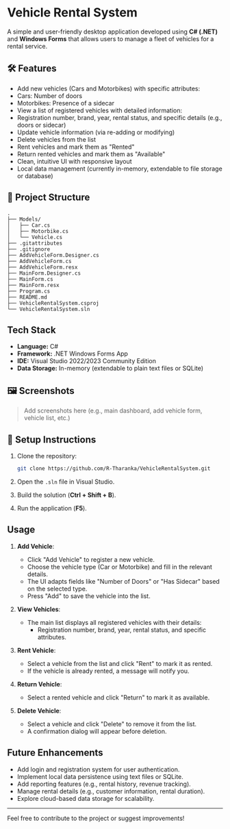 ﻿#  Vehicle Rental System

A simple and user-friendly desktop application developed using **C# (.NET)** and **Windows Forms** that allows users to manage a fleet of vehicles for a rental service.

## 🛠️ Features

-  Add new vehicles (Cars and Motorbikes) with specific attributes:
  - Cars: Number of doors
  - Motorbikes: Presence of a sidecar
-  View a list of registered vehicles with detailed information:
  - Registration number, brand, year, rental status, and specific details (e.g., doors or sidecar)
-  Update vehicle information (via re-adding or modifying)
-  Delete vehicles from the list
-  Rent vehicles and mark them as "Rented"
-  Return rented vehicles and mark them as "Available"
-  Clean, intuitive UI with responsive layout
-  Local data management (currently in-memory, extendable to file storage or database)

## 📂 Project Structure

```
.
├── Models/
│   ├── Car.cs
│   ├── Motorbike.cs
│   └── Vehicle.cs
├── .gitattributes
├── .gitignore
├── AddVehicleForm.Designer.cs
├── AddVehicleForm.cs
├── AddVehicleForm.resx
├── MainForm.Designer.cs
├── MainForm.cs
├── MainForm.resx
├── Program.cs
├── README.md
├── VehicleRentalSystem.csproj
└── VehicleRentalSystem.sln
```

##  Tech Stack

- **Language:** C#
- **Framework:** .NET Windows Forms App
- **IDE:** Visual Studio 2022/2023 Community Edition
- **Data Storage:** In-memory (extendable to plain text files or SQLite)

## 🖼 Screenshots

> Add screenshots here (e.g., main dashboard, add vehicle form, vehicle list, etc.)

## 🔧 Setup Instructions

1. Clone the repository:
   
   ```bash
   git clone https://github.com/R-Tharanka/VehicleRentalSystem.git

	```
2. Open the `.sln` file in Visual Studio.
3. Build the solution (__Ctrl + Shift + B__).
4. Run the application (__F5__).

##  Usage

1. **Add Vehicle**:
   - Click "Add Vehicle" to register a new vehicle.
   - Choose the vehicle type (Car or Motorbike) and fill in the relevant details.
   - The UI adapts fields like "Number of Doors" or "Has Sidecar" based on the selected type.
   - Press "Add" to save the vehicle into the list.

2. **View Vehicles**:
   - The main list displays all registered vehicles with their details:
     - Registration number, brand, year, rental status, and specific attributes.

3. **Rent Vehicle**:
   - Select a vehicle from the list and click "Rent" to mark it as rented.
   - If the vehicle is already rented, a message will notify you.

4. **Return Vehicle**:
   - Select a rented vehicle and click "Return" to mark it as available.

5. **Delete Vehicle**:
   - Select a vehicle and click "Delete" to remove it from the list.
   - A confirmation dialog will appear before deletion.

##  Future Enhancements

-  Add login and registration system for user authentication.
-  Implement local data persistence using text files or SQLite.
-  Add reporting features (e.g., rental history, revenue tracking).
-  Manage rental details (e.g., customer information, rental duration).
-  Explore cloud-based data storage for scalability.

---

Feel free to contribute to the project or suggest improvements!
